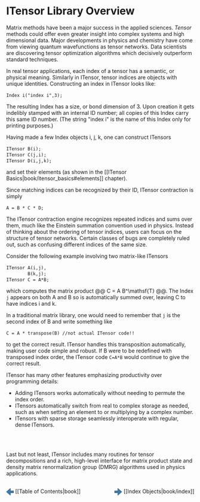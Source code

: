 # ITensor Library Overview

Matrix methods have been a major success in the applied sciences.
*Tensor* methods could offer even greater insight
into complex systems and high dimensional data.
Major developments in physics and chemistry have come from
viewing quantum wavefunctions as tensor networks.
Data scientists are discovering tensor optimization algorithms
which decisively outperform standard techniques.

In real tensor applications, each index of a tensor has
a semantic, or physical meaning. 
Similarly in ITensor, tensor indices are objects with
unique identities. Constructing an index in ITensor looks like:

    Index i("index i",3);

The resulting Index has a size, or bond dimension of 3. Upon creation it gets
indelibly stamped with an internal ID number; all copies of this Index
carry this same ID number. (The string "index i" is the name of this Index only for
printing purposes.)

Having made a few Index objects i, j, k, one can construct ITensors

    ITensor B(i);
    ITensor C(j,i);
    ITensor D(i,j,k);

and set their elements (as shown in the [[ITensor Basics|book/itensor_basics#elements]] chapter).

Since matching indices can be recognized by their ID, ITensor contraction
is simply

    A = B * C * D;

The ITensor contraction
engine recognizes repeated indices and sums 
over them, much like the Einstein summation convention used
in physics. Instead of thinking about the ordering of tensor indices,
users can focus on the structure of tensor networks.
Certain classes of bugs are completely ruled out, such as confusing
different indices of the same size.

Consider the following example involving two matrix-like ITensors 

    ITensor A(i,j),
            B(k,j);
    ITensor C = A*B;

which computes the matrix product @@ C = A B^\mathsf{T} @@.
The Index <code style="border:none;">j</code> appears on both A and B so is automatically summed over,
leaving C to have indices i and k.

In a traditional matrix library, one would need to remember that <code style="border:none;">j</code> is
the second index of B and write something like 

    C = A * transpose(B) //not actual ITensor code!!

to get the correct result. ITensor handles this transposition automatically, 
making user code simple and robust. If B were to be redefined
with transposed index order, the ITensor code `C=A*B` would continue to give the correct result.

ITensor has many other features emphasizing productivity
over programming details:
* Adding ITensors works automatically without 
needing to permute the index order. 
* ITensors automatically switch from real to complex storage as needed,
such as when setting an element to or multiplying by a complex number.
* ITensors with sparse storage seamlessly interoperate with regular, dense
ITensors.
<br/>
<br/>

Last but not least, ITensor includes many routines for tensor decompositions
and a rich, high-level interface for matrix product state and density matrix 
renormalization group (DMRG) algorithms used in physics applications.
<br/>
<br/>

<span style="float:left;"><img src="docs/book/images/left_arrow.png" width="20px" style="vertical-align:middle;"/> 
[[Table of Contents|book]]
</span>
<span style="float:right;"><img src="docs/book/images/right_arrow.png" width="20px" style="vertical-align:middle;"/> 
[[Index Objects|book/index]]
</span>

